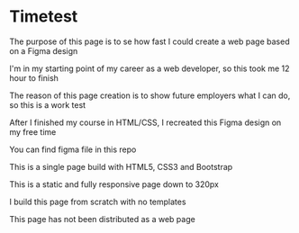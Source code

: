 # Timetest

The purpose of this page is to se how fast I could create a web page based on a Figma design

I'm in my starting point of my career as a web developer, so this took me 12 hour to finish

The reason of this page creation is to show future employers what I can do, so this is a work test

After I finished my course in HTML/CSS, I recreated this Figma design on my free time

You can find figma file in this repo

This is a single page build with HTML5, CSS3 and Bootstrap

This is a static and fully responsive page down to 320px

I build this page from scratch with no templates

This page has not been distributed as a web page

